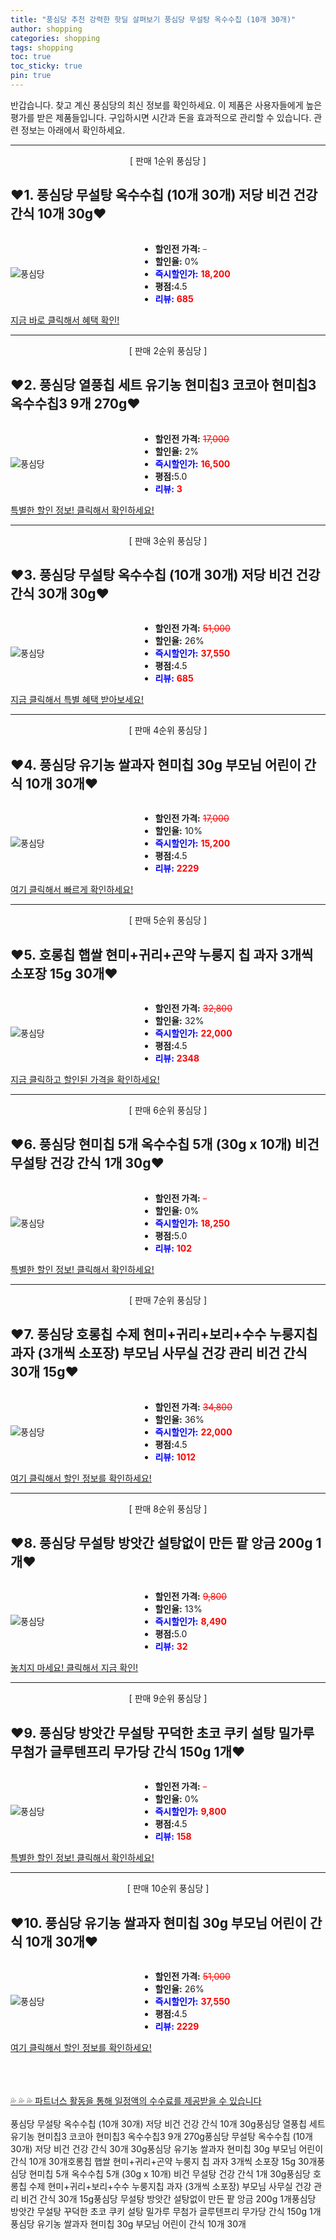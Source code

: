 ```yaml
---
title: "풍심당 추천 강력한 핫딜 살펴보기 풍심당 무설탕 옥수수칩 (10개 30개)"
author: shopping
categories: shopping
tags: shopping
toc: true
toc_sticky: true
pin: true
---
```

반갑습니다. 찾고 계신 풍심당의 최신 정보를 확인하세요. 이 제품은 사용자들에게 높은 평가를 받은 제품들입니다. 구입하시면 시간과 돈을 효과적으로 관리할 수 있습니다. 관련 정보는 아래에서 확인하세요.

---
<p class="toplist" style="margin: 0 auto; display: block; width: fit-content;">[ 판매 1순위 풍심당 ]</p>

<h2><strong>❤️1. 풍심당 무설탕 옥수수칩 (10개 30개) 저당 비건 건강 간식 10개 30g❤️</strong></h2>

<div style="display: flex; align-items: center;">
    <div style="flex: 0.4;">
        <img src="https://thumbnail10.coupangcdn.com/thumbnails/remote/230x230ex/image/vendor_inventory/238a/846ba04005537bb7fe46e630c0bde71e2a7404daea6c124ecb14c85b3262.jpg" alt="풍심당" style="max-width: 100%;">
    </div>
    <div style="flex: 0.6; margin-left: 10px;">
        <ul>
            <li><strong>할인전 가격:</strong> <del style="color: red;">-</del></li>
            <li><strong>할인율:</strong> 0%</li>
            <li><span style='color:blue'><strong>즉시할인가:</strong></span> <span style='color:red'><strong>18,200</strong></span></li>
            <li><strong>평점:</strong>4.5</li>
            <li><span style='color:blue'><strong>리뷰:</strong></span> <span style='color:red'><strong>685</strong></span></li>
        </ul>
    </div>
</div>
<div class="center">
    <a href="https://selin100587001.github.io?lptag=AF9450613&subid=githubio&pageKey=7342904230&traceid=V0-153&itemId=19712654924&vendorItemId=86816985443" class="myButton">
        지금 바로 클릭해서 혜택 확인!
    </a>
</div>


---
<p class="toplist" style="margin: 0 auto; display: block; width: fit-content;">[ 판매 2순위 풍심당 ]</p>

<h2><strong>❤️2. 풍심당 열풍칩 세트 유기농 현미칩3 코코아 현미칩3 옥수수칩3 9개 270g❤️</strong></h2>

<div style="display: flex; align-items: center;">
    <div style="flex: 0.4;">
        <img src="https://thumbnail7.coupangcdn.com/thumbnails/remote/230x230ex/image/vendor_inventory/2b09/e1da5bd648c78a7cf05d6ffc80d75ba39313956a8cdbf1525d4621392550.png" alt="풍심당" style="max-width: 100%;">
    </div>
    <div style="flex: 0.6; margin-left: 10px;">
        <ul>
            <li><strong>할인전 가격:</strong> <del style="color: red;">17,000</del></li>
            <li><strong>할인율:</strong> 2%</li>
            <li><span style='color:blue'><strong>즉시할인가:</strong></span> <span style='color:red'><strong>16,500</strong></span></li>
            <li><strong>평점:</strong>5.0</li>
            <li><span style='color:blue'><strong>리뷰:</strong></span> <span style='color:red'><strong>3</strong></span></li>
        </ul>
    </div>
</div>
<div class="center">
    <a href="https://selin100587001.github.io?lptag=AF9450613&subid=githubio&pageKey=8178848751&traceid=V0-153&itemId=23378671568&vendorItemId=90409891812" class="myButton">
        특별한 할인 정보! 클릭해서 확인하세요!
    </a>
</div>


---
<p class="toplist" style="margin: 0 auto; display: block; width: fit-content;">[ 판매 3순위 풍심당 ]</p>

<h2><strong>❤️3. 풍심당 무설탕 옥수수칩 (10개 30개) 저당 비건 건강 간식 30개 30g❤️</strong></h2>

<div style="display: flex; align-items: center;">
    <div style="flex: 0.4;">
        <img src="https://thumbnail10.coupangcdn.com/thumbnails/remote/230x230ex/image/vendor_inventory/238a/846ba04005537bb7fe46e630c0bde71e2a7404daea6c124ecb14c85b3262.jpg" alt="풍심당" style="max-width: 100%;">
    </div>
    <div style="flex: 0.6; margin-left: 10px;">
        <ul>
            <li><strong>할인전 가격:</strong> <del style="color: red;">51,000</del></li>
            <li><strong>할인율:</strong> 26%</li>
            <li><span style='color:blue'><strong>즉시할인가:</strong></span> <span style='color:red'><strong>37,550</strong></span></li>
            <li><strong>평점:</strong>4.5</li>
            <li><span style='color:blue'><strong>리뷰:</strong></span> <span style='color:red'><strong>685</strong></span></li>
        </ul>
    </div>
</div>
<div class="center">
    <a href="https://selin100587001.github.io?lptag=AF9450613&subid=githubio&pageKey=7342904230&traceid=V0-153&itemId=19712654927&vendorItemId=86816985464" class="myButton">
        지금 클릭해서 특별 혜택 받아보세요!
    </a>
</div>


---
<p class="toplist" style="margin: 0 auto; display: block; width: fit-content;">[ 판매 4순위 풍심당 ]</p>

<h2><strong>❤️4. 풍심당 유기농 쌀과자 현미칩 30g 부모님 어린이 간식 10개 30개❤️</strong></h2>

<div style="display: flex; align-items: center;">
    <div style="flex: 0.4;">
        <img src="https://thumbnail9.coupangcdn.com/thumbnails/remote/230x230ex/image/vendor_inventory/a077/7ec09e8e857653acc37462c50aa8a3d12b6a7fb82eed0dd4fcfa6cb2780c.jpg" alt="풍심당" style="max-width: 100%;">
    </div>
    <div style="flex: 0.6; margin-left: 10px;">
        <ul>
            <li><strong>할인전 가격:</strong> <del style="color: red;">17,000</del></li>
            <li><strong>할인율:</strong> 10%</li>
            <li><span style='color:blue'><strong>즉시할인가:</strong></span> <span style='color:red'><strong>15,200</strong></span></li>
            <li><strong>평점:</strong>4.5</li>
            <li><span style='color:blue'><strong>리뷰:</strong></span> <span style='color:red'><strong>2229</strong></span></li>
        </ul>
    </div>
</div>
<div class="center">
    <a href="https://selin100587001.github.io?lptag=AF9450613&subid=githubio&pageKey=6131427734&traceid=V0-153&itemId=11695238308&vendorItemId=78969551969" class="myButton">
        여기 클릭해서 빠르게 확인하세요!
    </a>
</div>


---
<p class="toplist" style="margin: 0 auto; display: block; width: fit-content;">[ 판매 5순위 풍심당 ]</p>

<h2><strong>❤️5. 호롱칩 햅쌀 현미+귀리+곤약 누룽지 칩 과자 3개씩 소포장 15g 30개❤️</strong></h2>

<div style="display: flex; align-items: center;">
    <div style="flex: 0.4;">
        <img src="https://thumbnail7.coupangcdn.com/thumbnails/remote/230x230ex/image/vendor_inventory/ae9b/346e588c903eb60029ebae1a7d34127b7e0eb6d28e606d9a52282184c065.png" alt="풍심당" style="max-width: 100%;">
    </div>
    <div style="flex: 0.6; margin-left: 10px;">
        <ul>
            <li><strong>할인전 가격:</strong> <del style="color: red;">32,800</del></li>
            <li><strong>할인율:</strong> 32%</li>
            <li><span style='color:blue'><strong>즉시할인가:</strong></span> <span style='color:red'><strong>22,000</strong></span></li>
            <li><strong>평점:</strong>4.5</li>
            <li><span style='color:blue'><strong>리뷰:</strong></span> <span style='color:red'><strong>2348</strong></span></li>
        </ul>
    </div>
</div>
<div class="center">
    <a href="https://selin100587001.github.io?lptag=AF9450613&subid=githubio&pageKey=5453958418&traceid=V0-153&itemId=8332522365&vendorItemId=4529665878" class="myButton">
        지금 클릭하고 할인된 가격을 확인하세요!
    </a>
</div>


---
<p class="toplist" style="margin: 0 auto; display: block; width: fit-content;">[ 판매 6순위 풍심당 ]</p>

<h2><strong>❤️6. 풍심당 현미칩 5개 옥수수칩 5개 (30g x 10개) 비건 무설탕 건강 간식 1개 30g❤️</strong></h2>

<div style="display: flex; align-items: center;">
    <div style="flex: 0.4;">
        <img src="https://thumbnail8.coupangcdn.com/thumbnails/remote/230x230ex/image/vendor_inventory/08ee/5de1076fac68171745eb81c2333f2ea9f8c26fb4fc76fd6aaa4e1433c4c2.jpg" alt="풍심당" style="max-width: 100%;">
    </div>
    <div style="flex: 0.6; margin-left: 10px;">
        <ul>
            <li><strong>할인전 가격:</strong> <del style="color: red;">-</del></li>
            <li><strong>할인율:</strong> 0%</li>
            <li><span style='color:blue'><strong>즉시할인가:</strong></span> <span style='color:red'><strong>18,250</strong></span></li>
            <li><strong>평점:</strong>5.0</li>
            <li><span style='color:blue'><strong>리뷰:</strong></span> <span style='color:red'><strong>102</strong></span></li>
        </ul>
    </div>
</div>
<div class="center">
    <a href="https://selin100587001.github.io?lptag=AF9450613&subid=githubio&pageKey=7417891800&traceid=V0-153&itemId=19235494828&vendorItemId=86351911844" class="myButton">
        특별한 할인 정보! 클릭해서 확인하세요!
    </a>
</div>


---
<p class="toplist" style="margin: 0 auto; display: block; width: fit-content;">[ 판매 7순위 풍심당 ]</p>

<h2><strong>❤️7. 풍심당 호롱칩 수제 현미+귀리+보리+수수 누룽지칩 과자 (3개씩 소포장) 부모님 사무실 건강 관리 비건 간식 30개 15g❤️</strong></h2>

<div style="display: flex; align-items: center;">
    <div style="flex: 0.4;">
        <img src="https://thumbnail9.coupangcdn.com/thumbnails/remote/230x230ex/image/vendor_inventory/ffde/da93aa73606b6bd22eaf58c15cb486dae4d0ab87038d0d97bed7ec12e41c.png" alt="풍심당" style="max-width: 100%;">
    </div>
    <div style="flex: 0.6; margin-left: 10px;">
        <ul>
            <li><strong>할인전 가격:</strong> <del style="color: red;">34,800</del></li>
            <li><strong>할인율:</strong> 36%</li>
            <li><span style='color:blue'><strong>즉시할인가:</strong></span> <span style='color:red'><strong>22,000</strong></span></li>
            <li><strong>평점:</strong>4.5</li>
            <li><span style='color:blue'><strong>리뷰:</strong></span> <span style='color:red'><strong>1012</strong></span></li>
        </ul>
    </div>
</div>
<div class="center">
    <a href="https://selin100587001.github.io?lptag=AF9450613&subid=githubio&pageKey=1624617297&traceid=V0-153&itemId=2721614006&vendorItemId=70711839969" class="myButton">
        여기 클릭해서 할인 정보를 확인하세요!
    </a>
</div>


---
<p class="toplist" style="margin: 0 auto; display: block; width: fit-content;">[ 판매 8순위 풍심당 ]</p>

<h2><strong>❤️8. 풍심당 무설탕 방앗간 설탕없이 만든 팥 앙금 200g 1개❤️</strong></h2>

<div style="display: flex; align-items: center;">
    <div style="flex: 0.4;">
        <img src="https://thumbnail10.coupangcdn.com/thumbnails/remote/230x230ex/image/vendor_inventory/e33f/eaedeb87d25542e4027febea38ddeca654e8b00d1cc58709c4d8a77b0e2b.png" alt="풍심당" style="max-width: 100%;">
    </div>
    <div style="flex: 0.6; margin-left: 10px;">
        <ul>
            <li><strong>할인전 가격:</strong> <del style="color: red;">9,800</del></li>
            <li><strong>할인율:</strong> 13%</li>
            <li><span style='color:blue'><strong>즉시할인가:</strong></span> <span style='color:red'><strong>8,490</strong></span></li>
            <li><strong>평점:</strong>5.0</li>
            <li><span style='color:blue'><strong>리뷰:</strong></span> <span style='color:red'><strong>32</strong></span></li>
        </ul>
    </div>
</div>
<div class="center">
    <a href="https://selin100587001.github.io?lptag=AF9450613&subid=githubio&pageKey=7958394591&traceid=V0-153&itemId=21998759640&vendorItemId=89046308556" class="myButton">
        놓치지 마세요! 클릭해서 지금 확인!
    </a>
</div>


---
<p class="toplist" style="margin: 0 auto; display: block; width: fit-content;">[ 판매 9순위 풍심당 ]</p>

<h2><strong>❤️9. 풍심당 방앗간 무설탕 꾸덕한 초코 쿠키 설탕 밀가루 무첨가 글루텐프리 무가당 간식 150g 1개❤️</strong></h2>

<div style="display: flex; align-items: center;">
    <div style="flex: 0.4;">
        <img src="https://thumbnail8.coupangcdn.com/thumbnails/remote/230x230ex/image/vendor_inventory/92fc/a1b5ed974085bae1a7eb003fdcb70118f0630ec688614d248d7850147225.png" alt="풍심당" style="max-width: 100%;">
    </div>
    <div style="flex: 0.6; margin-left: 10px;">
        <ul>
            <li><strong>할인전 가격:</strong> <del style="color: red;">-</del></li>
            <li><strong>할인율:</strong> 0%</li>
            <li><span style='color:blue'><strong>즉시할인가:</strong></span> <span style='color:red'><strong>9,800</strong></span></li>
            <li><strong>평점:</strong>4.5</li>
            <li><span style='color:blue'><strong>리뷰:</strong></span> <span style='color:red'><strong>158</strong></span></li>
        </ul>
    </div>
</div>
<div class="center">
    <a href="https://selin100587001.github.io?lptag=AF9450613&subid=githubio&pageKey=7487850067&traceid=V0-153&itemId=19574122267&vendorItemId=86215152631" class="myButton">
        특별한 할인 정보! 클릭해서 확인하세요!
    </a>
</div>


---
<p class="toplist" style="margin: 0 auto; display: block; width: fit-content;">[ 판매 10순위 풍심당 ]</p>

<h2><strong>❤️10. 풍심당 유기농 쌀과자 현미칩 30g 부모님 어린이 간식 10개 30개❤️</strong></h2>

<div style="display: flex; align-items: center;">
    <div style="flex: 0.4;">
        <img src="https://thumbnail9.coupangcdn.com/thumbnails/remote/230x230ex/image/vendor_inventory/a077/7ec09e8e857653acc37462c50aa8a3d12b6a7fb82eed0dd4fcfa6cb2780c.jpg" alt="풍심당" style="max-width: 100%;">
    </div>
    <div style="flex: 0.6; margin-left: 10px;">
        <ul>
            <li><strong>할인전 가격:</strong> <del style="color: red;">51,000</del></li>
            <li><strong>할인율:</strong> 26%</li>
            <li><span style='color:blue'><strong>즉시할인가:</strong></span> <span style='color:red'><strong>37,550</strong></span></li>
            <li><strong>평점:</strong>4.5</li>
            <li><span style='color:blue'><strong>리뷰:</strong></span> <span style='color:red'><strong>2229</strong></span></li>
        </ul>
    </div>
</div>
<div class="center">
    <a href="https://selin100587001.github.io?lptag=AF9450613&subid=githubio&pageKey=6131427734&traceid=V0-153&itemId=11695238310&vendorItemId=78969551984" class="myButton">
        여기 클릭해서 할인 정보를 확인하세요!
    </a>
</div>

<br><br><br>[💦 💦 💦 파트너스 활동을 통해 일정액의 수수료를 제공받을 수 있습니다](https://link.coupang.com/a/bcpT2c)<br><br>풍심당 무설탕 옥수수칩 (10개 30개) 저당 비건 건강 간식 10개 30g풍심당 열풍칩 세트 유기농 현미칩3 코코아 현미칩3 옥수수칩3 9개 270g풍심당 무설탕 옥수수칩 (10개 30개) 저당 비건 건강 간식 30개 30g풍심당 유기농 쌀과자 현미칩 30g 부모님 어린이 간식 10개 30개호롱칩 햅쌀 현미+귀리+곤약 누룽지 칩 과자 3개씩 소포장 15g 30개풍심당 현미칩 5개 옥수수칩 5개 (30g x 10개) 비건 무설탕 건강 간식 1개 30g풍심당 호롱칩 수제 현미+귀리+보리+수수 누룽지칩 과자 (3개씩 소포장) 부모님 사무실 건강 관리 비건 간식 30개 15g풍심당 무설탕 방앗간 설탕없이 만든 팥 앙금 200g 1개풍심당 방앗간 무설탕 꾸덕한 초코 쿠키 설탕 밀가루 무첨가 글루텐프리 무가당 간식 150g 1개풍심당 유기농 쌀과자 현미칩 30g 부모님 어린이 간식 10개 30개